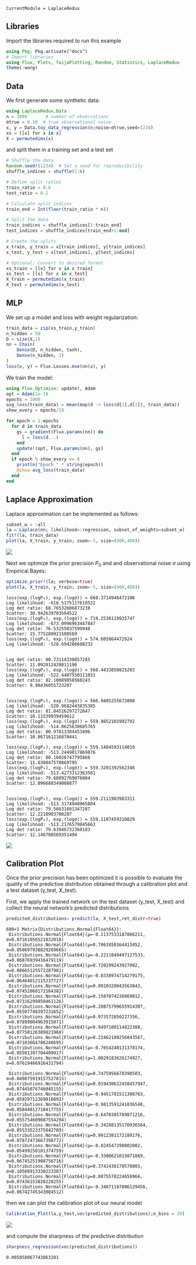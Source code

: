 

``` @meta
CurrentModule = LaplaceRedux
```

## Libraries

Import the libraries required to run this example

``` julia
using Pkg; Pkg.activate("docs")
# Import libraries
using Flux, Plots, TaijaPlotting, Random, Statistics, LaplaceRedux
theme(:wong)
```

## Data

We first generate some synthetic data:

``` julia
using LaplaceRedux.Data
n = 3000       # number of observations
σtrue = 0.30  # true observational noise
x, y = Data.toy_data_regression(n;noise=σtrue,seed=1234)
xs = [[x] for x in x]
X = permutedims(x)
```

and split them in a training set and a test set

``` julia
# Shuffle the data
Random.seed!(1234)  # Set a seed for reproducibility
shuffle_indices = shuffle(1:n)

# Define split ratios
train_ratio = 0.8
test_ratio = 0.2

# Calculate split indices
train_end = Int(floor(train_ratio * n))

# Split the data
train_indices = shuffle_indices[1:train_end]
test_indices = shuffle_indices[train_end+1:end]

# Create the splits
x_train, y_train = x[train_indices], y[train_indices]
x_test, y_test = x[test_indices], y[test_indices]

# Optional: Convert to desired format
xs_train = [[x] for x in x_train]
xs_test = [[x] for x in x_test]
X_train = permutedims(x_train)
X_test = permutedims(x_test)
```

## MLP

We set up a model and loss with weight regularization:

``` julia
train_data = zip(xs_train,y_train)
n_hidden = 50
D = size(X,1)
nn = Chain(
    Dense(D, n_hidden, tanh),
    Dense(n_hidden, 1)
)  
loss(x, y) = Flux.Losses.mse(nn(x), y)
```

We train the model:

``` julia
using Flux.Optimise: update!, Adam
opt = Adam(1e-3)
epochs = 1000
avg_loss(train_data) = mean(map(d -> loss(d[1],d[2]), train_data))
show_every = epochs/10

for epoch = 1:epochs
  for d in train_data
    gs = gradient(Flux.params(nn)) do
      l = loss(d...)
    end
    update!(opt, Flux.params(nn), gs)
  end
  if epoch % show_every == 0
    println("Epoch " * string(epoch))
    @show avg_loss(train_data)
  end
end
```

## Laplace Approximation

Laplace approximation can be implemented as follows:

``` julia
subset_w = :all
la = Laplace(nn; likelihood=:regression, subset_of_weights=subset_w)
fit!(la, train_data)
plot(la, X_train, y_train; zoom=-5, size=(400,400))
```

![](regression_files/figure-commonmark/cell-7-output-1.svg)

Next we optimize the prior precision $P_0$ and and observational noise $\sigma$ using Empirical Bayes:

``` julia
optimize_prior!(la; verbose=true)
plot(la, X_train, y_train; zoom=-5, size=(400,400))
```

    loss(exp.(logP₀), exp.(logσ)) = 668.3714946472106
    Log likelihood: -618.5175117610522
    Log det ratio: 68.76532606873238
    Scatter: 30.942639703584522
    loss(exp.(logP₀), exp.(logσ)) = 719.2536119935747
    Log likelihood: -673.0996963447847
    Log det ratio: 76.53255037599948
    Scatter: 15.775280921580569
    loss(exp.(logP₀), exp.(logσ)) = 574.605864472924
    Log likelihood: -528.694286608232


    Log det ratio: 80.73114330857285
    Scatter: 11.092012420811196
    loss(exp.(logP₀), exp.(logσ)) = 568.4433850825203
    Log likelihood: -522.4407550111031
    Log det ratio: 82.10089958560243
    Scatter: 9.90436055723207


    loss(exp.(logP₀), exp.(logσ)) = 566.9485255672008
    Log likelihood: -520.9682443835385
    Log det ratio: 81.84516297272847
    Scatter: 10.11539939459612
    loss(exp.(logP₀), exp.(logσ)) = 559.9852101992792
    Log likelihood: -514.0625630685765
    Log det ratio: 80.97813304453496
    Scatter: 10.867161216870441

    loss(exp.(logP₀), exp.(logσ)) = 559.1404593114019
    Log likelihood: -513.2449017869876
    Log det ratio: 80.16026747795866
    Scatter: 11.630847570869795
    loss(exp.(logP₀), exp.(logσ)) = 559.3201392562346
    Log likelihood: -513.4273312363501
    Log det ratio: 79.68892769076004
    Scatter: 12.096688349008877


    loss(exp.(logP₀), exp.(logσ)) = 559.2111983983311
    Log likelihood: -513.3174948065804
    Log det ratio: 79.56631681347287
    Scatter: 12.2210903700287
    loss(exp.(logP₀), exp.(logσ)) = 559.1107459310829
    Log likelihood: -513.2176579845662
    Log det ratio: 79.63946732368183
    Scatter: 12.146708569351494

![](regression_files/figure-commonmark/cell-8-output-6.svg)

## Calibration Plot

Once the prior precision has been optimized it is possible to evaluate the quality of the predictive distribution
obtained through a calibration plot and a test dataset (y_test, X_test).

First, we apply the trained network on the test dataset (y_test, X_test) and collect the neural network’s predicted distributions

``` julia
predicted_distributions= predict(la, X_test,ret_distr=true)
```

    600×1 Matrix{Distributions.Normal{Float64}}:
     Distributions.Normal{Float64}(μ=-0.1137533187866211, σ=0.07161056521032018)
     Distributions.Normal{Float64}(μ=0.7063850164413452, σ=0.050697938829269665)
     Distributions.Normal{Float64}(μ=-0.2211049497127533, σ=0.06876939416479119)
     Distributions.Normal{Float64}(μ=0.720299243927002, σ=0.08665125572287981)
     Distributions.Normal{Float64}(μ=-0.8338974714279175, σ=0.06464012115237727)
     Distributions.Normal{Float64}(μ=0.9910320043563843, σ=0.07452060172164382)
     Distributions.Normal{Float64}(μ=0.1507074236869812, σ=0.07316299850461126)
     Distributions.Normal{Float64}(μ=0.20875799655914307, σ=0.05507748397231652)
     Distributions.Normal{Float64}(μ=0.973572850227356, σ=0.07899004963915071)
     Distributions.Normal{Float64}(μ=0.9497100114822388, σ=0.07750126389821968)
     Distributions.Normal{Float64}(μ=0.22462180256843567, σ=0.07103664786246695)
     Distributions.Normal{Float64}(μ=-0.7654240131378174, σ=0.05501397704409917)
     Distributions.Normal{Float64}(μ=1.0029183626174927, σ=0.07619466916431794)
     ⋮
     Distributions.Normal{Float64}(μ=0.7475956678390503, σ=0.049875919157527815)
     Distributions.Normal{Float64}(μ=0.019430622458457947, σ=0.07445076746045155)
     Distributions.Normal{Float64}(μ=-0.9451781511306763, σ=0.05929712369810892)
     Distributions.Normal{Float64}(μ=-0.9813591241836548, σ=0.05844012710417755)
     Distributions.Normal{Float64}(μ=-0.6470385789871216, σ=0.055754609087554294)
     Distributions.Normal{Float64}(μ=-0.34288135170936584, σ=0.05533523375842789)
     Distributions.Normal{Float64}(μ=0.9912381172180176, σ=0.07872473667398772)
     Distributions.Normal{Float64}(μ=-0.824547290802002, σ=0.05499258101374759)
     Distributions.Normal{Float64}(μ=-0.3306621015071869, σ=0.06745251908756716)
     Distributions.Normal{Float64}(μ=0.3742436170578003, σ=0.10588913330223387)
     Distributions.Normal{Float64}(μ=0.0875578224658966, σ=0.07436153828228255)
     Distributions.Normal{Float64}(μ=-0.34871187806129456, σ=0.06742745343084512)

then we can plot the calibration plot of our neural model

``` julia
Calibration_Plot(la,y_test,vec(predicted_distributions);n_bins = 20)
```

![](regression_files/figure-commonmark/cell-10-output-1.svg)

and compute the sharpness of the predictive distribution

``` julia
sharpness_regression(vec(predicted_distributions))
```

    0.005058067743863281
